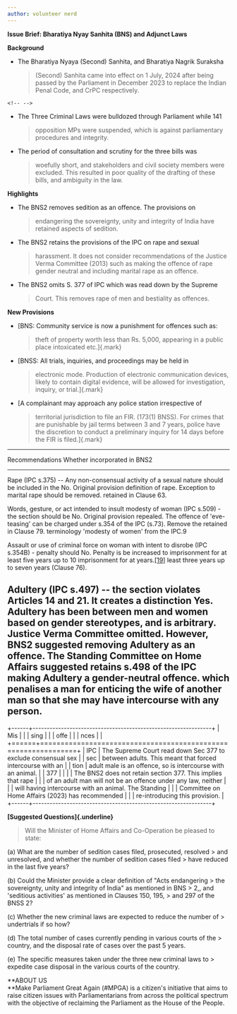 ```yaml
---
author: volunteer nerd
---
```


**Issue Brief: Bharatiya Nyay Sanhita (BNS) and Adjunct Laws**

**Background**

-   The Bharatiya Nyaya (Second) Sanhita, and Bharatiya Nagrik Suraksha
    > (Second) Sanhita came into effect on 1 July, 2024 after being
    > passed by the Parliament in December 2023 to replace the Indian
    > Penal Code, and CrPC respectively.

```{=html}
<!-- -->
```
-   The Three Criminal Laws were bulldozed through Parliament while 141
    > opposition MPs were suspended, which is against parliamentary
    > procedures and integrity.

-   The period of consultation and scrutiny for the three bills was
    > woefully short, and stakeholders and civil society members were
    > excluded. This resulted in poor quality of the drafting of these
    > bills, and ambiguity in the law.

**Highlights**

-   The BNS2 removes sedition as an offence. The provisions on
    > endangering the sovereignty, unity and integrity of India have
    > retained aspects of sedition.

-   The BNS2 retains the provisions of the IPC on rape and sexual
    > harassment. It does not consider recommendations of the Justice
    > Verma Committee (2013) such as making the offence of rape gender
    > neutral and including marital rape as an offence.

-   The BNS2 omits S. 377 of IPC which was read down by the Supreme
    > Court. This removes rape of men and bestiality as offences.

**New Provisions**

-   [BNS: Community service is now a punishment for offences such as:
    > theft of property worth less than Rs. 5,000, appearing in a public
    > place intoxicated etc.]{.mark}

-   [BNSS: All trials, inquiries, and proceedings may be held in
    > electronic mode. Production of electronic communication devices,
    > likely to contain digital evidence, will be allowed for
    > investigation, inquiry, or trial.]{.mark}

-   [A complainant may approach any police station irrespective of
    > territorial jurisdiction to file an FIR. (173(1) BNSS). For crimes
    > that are punishable by jail terms between 3 and 7 years, police
    > have the discretion to conduct a preliminary inquiry for 14 days
    > before the FIR is filed.]{.mark}

  ------------------------------------------------------------------------------------------------------------------------
  Recommendations                                                                                 Whether incorporated in
                                                                                                  BNS2
  ----------------------------------------------------------------------------------------------- ------------------------
  Rape (IPC s.375) -- Any non-consensual activity of a sexual nature should be included in the    No. Original provision
  definition of rape. Exception to marital rape should be removed.                                retained in Clause 63.

  Words, gesture, or act intended to insult modesty of woman (IPC s.509) - the section should be  No. Original provision
  repealed. The offence of 'eve-teasing' can be charged under s.354 of the IPC (s.73). Remove the retained in Clause 79.
  terminology 'modesty of women' from the IPC.9                                                   

  Assault or use of criminal force on woman with intent to disrobe (IPC s.354B) - penalty should  No. Penalty is
  be increased to imprisonment for at least five years up to 10                                   imprisonment for at
  years.[\[19\]](https://prsindia.org/billtrack/the-bharatiya-nyaya-second-sanhita-2023#_edn19)   least three years up to
                                                                                                  seven years (Clause 76).

  Adultery (IPC s.497) -- the section violates Articles 14 and 21. It creates a distinction       Yes. Adultery has been
  between men and women based on gender stereotypes, and is arbitrary. Justice Verma Committee    omitted. However, BNS2
  suggested removing Adultery as an offence. The Standing Committee on Home Affairs suggested     retains s.498 of the IPC
  making Adultery a gender-neutral offence.                                                       which penalises a man
                                                                                                  for enticing the wife of
                                                                                                  another man so that she
                                                                                                  may have intercourse
                                                                                                  with any person.
  ------------------------------------------------------------------------------------------------------------------------

+------+---------------------------------------------------------------+
| Mis  |                                                               |
| sing |                                                               |
| offe |                                                               |
| nces |                                                               |
+======+===============================================================+
| IPC  | The Supreme Court read down Sec 377 to exclude consensual sex |
| sec  | between adults. This meant that forced intercourse with an    |
| tion | adult male is an offence, so is intercourse with an animal.   |
| 377  |                                                               |
|      | The BNS2 does not retain section 377. This implies that rape  |
|      | of an adult man will not be an offence under any law, neither |
|      | will having intercourse with an animal. The Standing          |
|      | Committee on Home Affairs (2023) has recommended              |
|      | re-introducing this provision.                                |
+------+---------------------------------------------------------------+

**[Suggested Questions]{.underline}**

> Will the Minister of Home Affairs and Co-Operation be pleased to
> state:

(a) What are the number of sedition cases filed, prosecuted, resolved
    > and unresolved, and whether the number of sedition cases filed
    > have reduced in the last five years?

(b) Could the Minister provide a clear definition of "Acts endangering
    > the sovereignty, unity and integrity of India" as mentioned in BNS
    > 2,, and 'seditious activities' as mentioned in Clauses 150, 195,
    > and 297 of the BNSS 2?

(c) Whether the new criminal laws are expected to reduce the number of
    > undertrials if so how?

(d) The total number of cases currently pending in various courts of the
    > country, and the disposal rate of cases over the past 5 years.

(e) The specific measures taken under the three new criminal laws to
    > expedite case disposal in the various courts of the country.

**ABOUT US\
**Make Parliament Great Again (#MPGA) is a citizen's initiative that
aims to raise citizen issues with Parliamentarians from across the
political spectrum with the objective of reclaiming the Parliament as
the House of the People.
